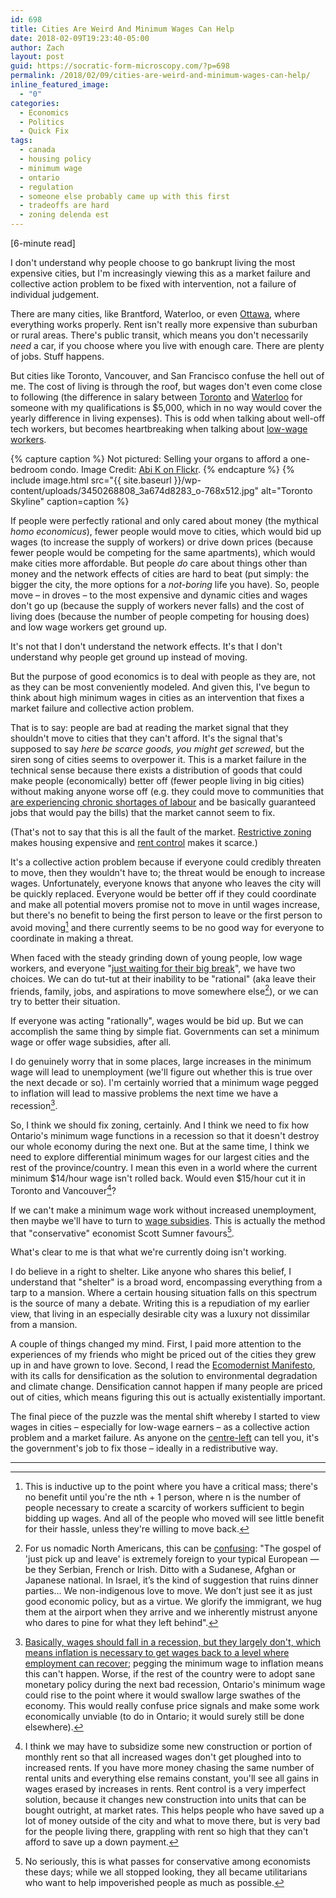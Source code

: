```yaml
---
id: 698
title: Cities Are Weird And Minimum Wages Can Help
date: 2018-02-09T19:23:40-05:00
author: Zach
layout: post
guid: https://socratic-form-microscopy.com/?p=698
permalink: /2018/02/09/cities-are-weird-and-minimum-wages-can-help/
inline_featured_image:
  - "0"
categories:
  - Economics
  - Politics
  - Quick Fix
tags:
  - canada
  - housing policy
  - minimum wage
  - ontario
  - regulation
  - someone else probably came up with this first
  - tradeoffs are hard
  - zoning delenda est
---
```


<p class="caption pre-post-meta">
[6-minute read]
</p>

I don't understand why people choose to go bankrupt living the most expensive cities, but I'm increasingly viewing this as a market failure and collective action problem to be fixed with intervention, not a failure of individual judgement.

There are many cities, like Brantford, Waterloo, or even <a href="http://www.cbc.ca/news/opinion/canada-out-of-reach-1.4348441">Ottawa</a>, where everything works properly. Rent isn't really more expensive than suburban or rural areas. There's public transit, which means you don't necessarily <em>need</em> a car, if you choose where you live with enough care. There are plenty of jobs. Stuff happens.

But cities like Toronto, Vancouver, and San Francisco confuse the hell out of me. The cost of living is through the roof, but wages don't even come close to following (the difference in salary between <a href="https://stackoverflow.com/jobs/salary/results?l=Toronto%2c+ON%2c+Canada&amp;ed=1&amp;ex=4&amp;ff=1&amp;dr%5B0%5D=BackendDeveloper&amp;tl%5B0%5D=javascript&amp;tl%5B1%5D=python&amp;tl%5B2%5D=angularjs&amp;tl%5B3%5D=node.js">Toronto</a> and <a href="https://stackoverflow.com/jobs/salary/results?l=Waterloo%2c+ON%2c+Canada&amp;ed=1&amp;ex=4&amp;ff=1&amp;dr%5B0%5D=BackendDeveloper&amp;tl%5B0%5D=javascript&amp;tl%5B1%5D=python&amp;tl%5B2%5D=angularjs&amp;tl%5B3%5D=node.js">Waterloo</a> for someone with my qualifications is $5,000, which in no way would cover the yearly difference in living expenses). This is odd when talking about well-off tech workers, but becomes heartbreaking when talking about <a href="https://www.vice.com/en_ca/article/8gkmek/what-its-like-trying-to-live-on-minimum-wage-in-vancouver">low-wage workers</a>.

{% capture caption %}
Not pictured: Selling your organs to afford a one-bedroom condo. Image Credit: <a href="https://www.flickr.com/photos/choudhrysaab/3450268808/in/photolist-6fTwHf-8wyADj-aPtUS2-mnVwT-4xUwZ-p2eF99-pDyCD-8RW1PT-8Mdsqq-UiMeWQ-ZYKtd3-2YXcS-5gvfxo-27NDEp-2Xr4y-5b6D3P-6Jaz4t-2YXhX-p7SBL3-brCkU4-d3gHS-UpUknT-UWBhdY-7QrT1b-d3gHT-a2bex4-VxgnDL-fZDCwH-8Cx8or-5Tacp-2YSXZ-6yjGe-UEeWrL-8pGrBf-PhQU6-az9DEu-8ezStY-4ucdKT-bUTTsN-oWJiYu-S7kk5m-4RJcZG-eXg2Wv-2mgTVD-cRUP4h-fELZJb-54mu8-73JzAt-8fnLUJ-quuwzo">Abi K on Flickr</a>.
{% endcapture %}
{% include image.html src="{{ site.baseurl }}/wp-content/uploads/3450268808_3a674d8283_o-768x512.jpg" alt="Toronto Skyline" caption=caption %}

If people were perfectly rational and only cared about money (the mythical <em>homo economicus</em>), fewer people would move to cities, which would bid up wages (to increase the supply of workers) or drive down prices (because fewer people would be competing for the same apartments), which would make cities more affordable. But people <em>do</em> care about things other than money and the network effects of cities are hard to beat (put simply: the bigger the city, the more options for a <em>not-boring</em> life you have). So, people move – in droves – to the most expensive and dynamic cities and wages don't go up (because the supply of workers never falls) and the cost of living does (because the number of people competing for housing does) and low wage workers get ground up.

It's not that I don't understand the network effects. It's that I don't understand why people get ground up instead of moving.

But the purpose of good economics is to deal with people as they are, not as they can be most conveniently modeled. And given this, I've begun to think about high minimum wages in cities as an intervention that fixes a market failure and collective action problem.

That is to say: people are bad at reading the market signal that they shouldn't move to cities that they can't afford. It's the signal that's supposed to say <em>here be scarce goods, you might get screwed</em>, but the siren song of cities seems to overpower it. This is a market failure in the technical sense because there exists a distribution of goods that could make people (economically) better off (fewer people living in big cities) without making anyone worse off (e.g. they could move to communities that <a href="http://www.cbc.ca/news/canada/newfoundland-labrador/atlantic-voice-farmer-s-daughter-cape-breton-immigration-1.4501746">are experiencing chronic shortages of labour</a> and be basically guaranteed jobs that would pay the bills) that the market cannot seem to fix.

(That's not to say that this is all the fault of the market. <a href="http://urbankchoze.blogspot.ca/2014/04/euclidian-zoning.html">Restrictive zoning</a> makes housing expensive and <a href="http://www.econlib.org/library/Enc/RentControl.html">rent control</a> makes it scarce.)

It's a collective action problem because if everyone could credibly threaten to move, then they wouldn't have to; the threat would be enough to increase wages. Unfortunately, everyone knows that anyone who leaves the city will be quickly replaced. Everyone would be better off if they could coordinate and make all potential movers promise not to move in until wages increase, but there's no benefit to being the first person to leave or the first person to avoid moving[^1] and there currently seems to be no good way for everyone to coordinate in making a threat.

When faced with the steady grinding down of young people, low wage workers, and everyone "<a href="{{ site.baseurl }}/2018/02/04/against-job-lotteries/">just waiting for their big break</a>", we have two choices. We can do tut-tut at their inability to be "rational" (aka leave their friends, family, jobs, and aspirations to move somewhere else[^2]), or we can try to better their situation.

If everyone was acting "rationally", wages would be bid up. But we can accomplish the same thing by simple fiat. Governments can set a minimum wage or offer wage subsidies, after all.

I do genuinely worry that in some places, large increases in the minimum wage will lead to unemployment (we'll figure out whether this is true over the next decade or so). I'm certainly worried that a minimum wage pegged to inflation will lead to massive problems the next time we have a recession[^3].

So, I think we should fix zoning, certainly. And I think we need to fix how Ontario's minimum wage functions in a recession so that it doesn't destroy our whole economy during the next one. But at the same time, I think we need to explore differential minimum wages for our largest cities and the rest of the province/country. I mean this even in a world where the current minimum $14/hour wage isn't rolled back. Would even $15/hour cut it in Toronto and Vancouver[^4]?

If we can't make a minimum wage work without increased unemployment, then maybe we'll have to turn to <a href="{{ site.baseurl }}/2017/08/27/why-dont-we-subsidize-higher-wages-or-public-policy-is-expensive/">wage subsidies</a>. This is actually the method that "conservative" economist Scott Sumner favours[^5].

What's clear to me is that what we're currently doing isn't working.

I do believe in a right to shelter. Like anyone who shares this belief, I understand that "shelter" is a broad word, encompassing everything from a tarp to a mansion. Where a certain housing situation falls on this spectrum is the source of many a debate. Writing this is a repudiation of my earlier view, that living in an especially desirable city was a luxury not dissimilar from a mansion.

A couple of things changed my mind. First, I paid more attention to the experiences of my friends who might be priced out of the cities they grew up in and have grown to love. Second, I read the <a href="http://www.ecomodernism.org/manifesto-english/">Ecomodernist Manifesto</a>, with its calls for densification as the solution to environmental degradation and climate change. Densification cannot happen if many people are priced out of cities, which means figuring this out is actually existentially important.

The final piece of the puzzle was the mental shift whereby I started to view wages in cities – especially for low-wage earners – as a collective action problem and a market failure. As anyone on the <a href="http://induecourse.ca/on-the-disappearance-of-the-centre-right-in-canada/">centre-left</a> can tell you, it's the government's job to fix those – ideally in a redistributive way.

<hr class="post-end" />

[^1]: This is inductive up to the point where you have a critical mass; there's no benefit until you're the nth + 1 person, where n is the number of people necessary to create a scarcity of workers sufficient to begin bidding up wages. And all of the people who moved will see little benefit for their hassle, unless they're willing to move back.
[^2]: For us nomadic North Americans, this can be <a href="http://nationalpost.com/opinion/tristin-hopper-why-canadian-white-people-have-so-much-trouble-understanding-why-somebody-wouldnt-want-to-leave-attawapiskat">confusing</a>: "The gospel of 'just pick up and leave' is extremely foreign to your typical European — be they Serbian, French or Irish. Ditto with a Sudanese, Afghan or Japanese national. In Israel, it’s the kind of suggestion that ruins dinner parties… We non-indigenous love to move. We don’t just see it as just good economic policy, but as a virtue. We glorify the immigrant, we hug them at the airport when they arrive and we inherently mistrust anyone who dares to pine for what they left behind".
[^3]: <a href="http://www.themoneyillusion.com/?p=15758">Basically, wages should fall in a recession, but they largely don't, which means inflation is necessary to get wages back to a level where employment can recover</a>; pegging the minimum wage to inflation means this can't happen. Worse, if the rest of the country were to adopt sane monetary policy during the next bad recession, Ontario's minimum wage could rise to the point where it would swallow large swathes of the economy. This would really confuse price signals and make some work economically unviable (to do in Ontario; it would surely still be done elsewhere).
[^4]: I think we may have to subsidize some new construction or portion of monthly rent so that all increased wages don't get ploughed into to increased rents. If you have more money chasing the same number of rental units and everything else remains constant, you'll see all gains in wages erased by increases in rents. Rent control is a very imperfect solution, because it changes new construction into units that can be bought outright, at market rates. This helps people who have saved up a lot of money outside of the city and what to move there, but is very bad for the people living there, grappling with rent so high that they can't afford to save up a down payment.
[^5]: No seriously, this is what passes for conservative among economists these days; while we all stopped looking, they all became utilitarians who want to help impoverished people as much as possible.
